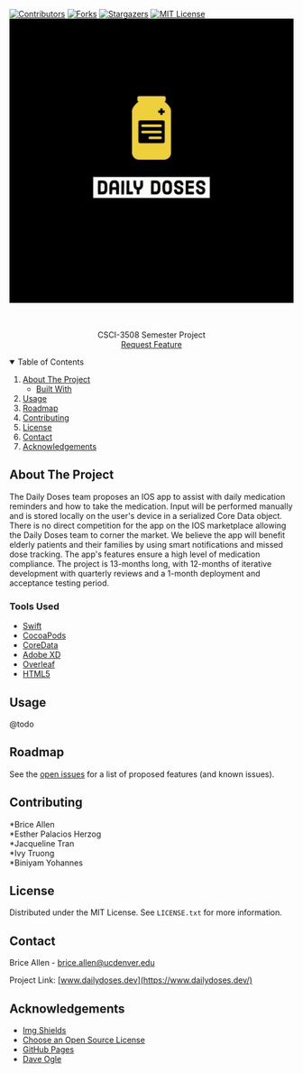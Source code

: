 

<!--
*** Thanks for checking out the Best-README-Template. If you have a suggestion
*** that would make this better, please fork the repo and create a pull request
*** or simply open an issue with the tag "enhancement".
*** Thanks again! Now go create something AMAZING! :D
-->



<!-- PROJECT SHIELDS -->
<!--
*** I'm using markdown "reference style" links for readability.
*** Reference links are enclosed in brackets [ ] instead of parentheses ( ).
*** See the bottom of this document for the declaration of the reference variables
*** for contributors-url, forks-url, etc. This is an optional, concise syntax you may use.
*** https://www.markdownguide.org/basic-syntax/#reference-style-links
-->
[![Contributors][contributors-shield]][contributors-url]
[![Forks][forks-shield]][forks-url]
[![Stargazers][stars-shield]][stars-url]
[![MIT License][license-shield]][license-url]
![Daily Doses](https://github.com/brice-allen/daily-doses/blob/main/media/motion/dailyDoses.gif)


<!-- PROJECT LOGO -->
<br />
  <p align="center">
    CSCI-3508 Semester Project
    <br />
    <a href="https://github.com/brice-allen/daily-doses/issues">Request Feature</a>  
  </p>
</p>



<!-- TABLE OF CONTENTS -->
<details open="open">
  <summary>Table of Contents</summary>
  <ol>
    <li>
      <a href="#about-the-project">About The Project</a>
      <ul>
        <li><a href="#built-with">Built With</a></li>
      </ul>
    </li>
    <li><a href="#usage">Usage</a></li>
    <li><a href="#roadmap">Roadmap</a></li>
    <li><a href="#contributing">Contributing</a></li>
    <li><a href="#license">License</a></li>
    <li><a href="#contact">Contact</a></li>
    <li><a href="#acknowledgements">Acknowledgements</a></li>
  </ol>
</details>



<!-- ABOUT THE PROJECT -->
## About The Project

The Daily Doses team proposes an IOS app to assist with daily medication reminders and how to take the medication. Input will be performed manually and is stored locally on the user's device in a serialized Core Data object. There is no direct competition for the app on the IOS marketplace allowing the Daily Doses team to corner the market. We believe the app will benefit elderly patients and their families by using smart notifications and missed dose tracking. The app's features ensure a high level of medication compliance. The project is 13-months long, with 12-months of iterative development with quarterly reviews and a 1-month deployment and acceptance testing period.
### Tools Used

* [Swift](https://swift.org/)
* [CocoaPods](https://cocoapods.org/)
* [CoreData](https://developer.apple.com/documentation/coredata)
* [Adobe XD](https://www.adobe.com/products/xd.html)
* [Overleaf](https://www.overleaf.com)
* [HTML5](https://en.wikipedia.org/wiki/HTML5)




<!-- USAGE EXAMPLES -->
## Usage
@todo
<!-- ROADMAP -->
## Roadmap

See the [open issues](https://github.com/brice-allen/daily-doses/issues) for a list of proposed features (and known issues).



<!-- CONTRIBUTING -->
## Contributing

*Brice Allen  
*Esther Palacios Herzog  
*Jacqueline Tran  
*Ivy Truong  
*Biniyam Yohannes  


<!-- LICENSE -->
## License

Distributed under the MIT License. See `LICENSE.txt` for more information.



<!-- CONTACT -->
## Contact

Brice Allen - brice.allen@ucdenver.edu

Project Link: [www.dailydoses.dev](https://www.dailydoses.dev/)



<!-- ACKNOWLEDGEMENTS -->
## Acknowledgements

* [Img Shields](https://shields.io)
* [Choose an Open Source License](https://choosealicense.com)
* [GitHub Pages](https://pages.github.com)
* [Dave Ogle](https://github.com/daveogle1818)






<!-- MARKDOWN LINKS & IMAGES -->
<!-- https://www.markdownguide.org/basic-syntax/#reference-style-links -->
[contributors-shield]: https://img.shields.io/github/contributors/brice-allen/daily-doses?style=for-the-badge
[contributors-url]: https://github.com/brice-allen/daily-doses/graphs/contributors
[forks-shield]: https://img.shields.io/github/forks/brice-allen/daily-doses?style=for-the-badge
[forks-url]: https://github.com/brice-allen/daily-doses/network/members
[stars-shield]: https://img.shields.io/github/stars/brice-allen?style=for-the-badge
[stars-url]: https://github.com/brice-allen/daily-doses/stargazers
[license-shield]: https://img.shields.io/github/license/brice-allen/daily-doses?style=for-the-badge
[license-url]: https://github.com/brice-allen/daily-doses/blob/master/LICENSE.txt
